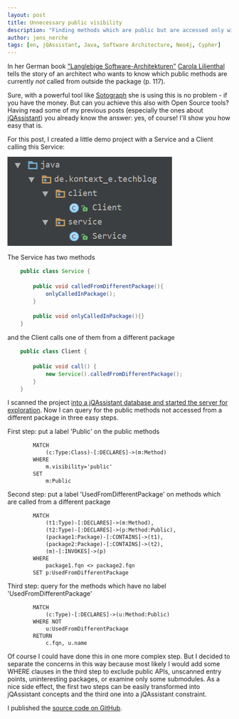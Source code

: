 ```yaml
---
layout: post
title: Unnecessary public visibility
description: "Finding methods which are public but are accessed only within the same package."
author: jens_nerche
tags: [en, jQAssistant, Java, Software Architecture, Neo4j, Cypher]
---
```


In her German book ["Langlebige Software-Architekturen"](http://www.llsa.de/) [Carola Lilienthal](https://www.wps.de/carola-lilienthal/)
tells the story of an architect who wants to know which public methods are currently _not_ called from outside the package (p. 117).

Sure, with a powerful tool like [Sotograph](https://www.hello2morrow.com/products/sotograph) she is using this is no problem - if you have
the money. But can you achieve this also with Open Source tools? Having read some of my previous posts (especially the ones about
[jQAssistant](http://techblog.kontext-e.de/tags/#jQAssistant)) you already know the answer: yes, of course! I'll show you how easy that is.

For this post, I created a little demo project with a Service and a Client calling this Service:

![Demo Project](/images/UnnecessaryPublicVisibilityProject.png)

The Service has two methods

```java
    public class Service {
    
        public void calledFromDifferentPackage(){
            onlyCalledInPackage();
        }
    
        public void onlyCalledInPackage(){}
    }
```

and the Client calls one of them from a different package

```java
    public class Client {
    
        public void call() {
            new Service().calledFromDifferentPackage();
        }
    }
```

I scanned the project [into a jQAssistant database and started the server for exploration](https://jqassistant.org/get-started/). 
Now I can query for the public methods not accessed from a different package in three easy steps.

First step: put a label 'Public' on the public methods

            MATCH
                (c:Type:Class)-[:DECLARES]->(m:Method)
            WHERE
                m.visibility='public'
            SET
                m:Public

Second step: put a label 'UsedFromDifferentPackage' on methods which are called from a different package

            MATCH
                (t1:Type)-[:DECLARES]->(m:Method),
                (t2:Type)-[:DECLARES]->(p:Method:Public),
                (package1:Package)-[:CONTAINS]->(t1),
                (package2:Package)-[:CONTAINS]->(t2),
                (m)-[:INVOKES]->(p)
            WHERE
                package1.fqn <> package2.fqn
            SET p:UsedFromDifferentPackage
    
Third step: query for the methods which have no label 'UsedFromDifferentPackage'

            MATCH
                (c:Type)-[:DECLARES]->(u:Method:Public)
            WHERE NOT
                u:UsedFromDifferentPackage
            RETURN
                c.fqn, u.name

Of course I could have done this in one more complex step. But I decided to separate the concerns in this way
because most likely I would add some WHERE clauses in the third step to exclude public APIs, unscanned entry points,
uninteresting packages, or examine only some submodules. As a nice side effect, the first two steps can be
easily transformed into jQAssistant concepts and the third one into a jQAssistant constraint.



I published the [source code on GitHub](https://github.com/kontext-e/UnnecessaryPublicVisibility).
